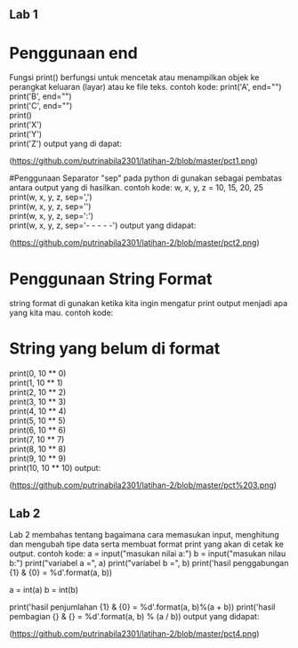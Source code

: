 ## Lab 1

# Penggunaan end
Fungsi print() berfungsi untuk mencetak atau menampilkan objek ke perangkat keluaran (layar) atau ke file teks.
contoh kode:
print('A', end="")  
print('B', end="")  
print('C', end="")  
print()  
print('X')  
print('Y')  
print('Z')
output yang di dapat:

(https://github.com/putrinabila2301/latihan-2/blob/master/pct1.png)

#Penggunaan Separator
"sep" pada python di gunakan sebagai pembatas antara output yang di hasilkan.
contoh kode:
 w, x, y, z = 10, 15, 20, 25  
print(w, x, y, z, sep=',')  
print(w, x, y, z, sep='')  
print(w, x, y, z, sep=':')  
print(w, x, y, z, sep='- - - - -')
output yang didapat:

(https://github.com/putrinabila2301/latihan-2/blob/master/pct2.png)

# Penggunaan String Format
string format di gunakan ketika kita ingin mengatur print output menjadi apa yang kita mau.
contoh kode:
# String yang belum di format
print(0, 10 ** 0)  
print(1, 10 ** 1)  
print(2, 10 ** 2)  
print(3, 10 ** 3)  
print(4, 10 ** 4)  
print(5, 10 ** 5)  
print(6, 10 ** 6)  
print(7, 10 ** 7)  
print(8, 10 ** 8)  
print(9, 10 ** 9)  
print(10, 10 ** 10)
output:

(https://github.com/putrinabila2301/latihan-2/blob/master/pct%203.png)


## Lab 2
Lab 2 membahas tentang bagaimana cara memasukan input, menghitung dan mengubah tipe data serta membuat format print yang akan di cetak ke output.
contoh kode:
a = input("masukan nilai a:")
b = input("masukan nilau b:")
print("variabel a =", a)
print("variabel b =", b)
print('hasil penggabungan {1} & {0} = %d'.format(a, b))

a = int(a)
b = int(b)

print('hasil penjumlahan {1} & {0} = %d'.format(a, b)%(a + b))
print('hasil pembagian {} & {} = %d'.format(a, b) % (a / b))
output yang didapat:

(https://github.com/putrinabila2301/latihan-2/blob/master/pct4.png)

